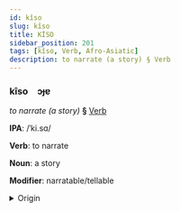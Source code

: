 ```yaml
---
id: kîso
slug: kîso
title: KİSO
sidebar_position: 201
tags: [kîso, Verb, Afro-Asiatic]
description: to narrate (a story) § Verb
---
```


### kîso&emsp;<span kind="abugida">ɔɟɐ</span>

*to narrate (a story)* **§** [Verb](../../tags/Verb)

**IPA**: /ˈki.sɑ/

**Verb**: to narrate

**Noun**: a story

**Modifier**: narratable/tellable

<details>
    <summary>Origin</summary>
    Arabic قِصَّة qiṣṣa /qisˤ.sˤa/<br/>
    <em>Afro-Asiatic Language Family</em>
</details>